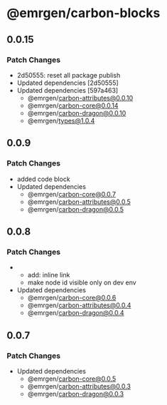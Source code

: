 # @emrgen/carbon-blocks

## 0.0.15

### Patch Changes

- 2d50555: reset all package publish
- Updated dependencies [2d50555]
- Updated dependencies [597a463]
  - @emrgen/carbon-attributes@0.0.10
  - @emrgen/carbon-core@0.0.14
  - @emrgen/carbon-dragon@0.0.10
  - @emrgen/types@1.0.4

## 0.0.9

### Patch Changes

- added code block
- Updated dependencies
  - @emrgen/carbon-core@0.0.7
  - @emrgen/carbon-attributes@0.0.5
  - @emrgen/carbon-dragon@0.0.5

## 0.0.8

### Patch Changes

- - add: inline link
  - make node id visible only on dev env
- Updated dependencies
  - @emrgen/carbon-core@0.0.6
  - @emrgen/carbon-attributes@0.0.4
  - @emrgen/carbon-dragon@0.0.4

## 0.0.7

### Patch Changes

- Updated dependencies
  - @emrgen/carbon-core@0.0.5
  - @emrgen/carbon-attributes@0.0.3
  - @emrgen/carbon-dragon@0.0.3

